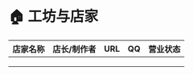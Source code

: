 # 🏠 工坊与店家

| 店家名称 | 店长/制作者 | URL | QQ | 营业状态 |
| ---- | ------ | --- | -- | --- |
|      |        |     |    |     |
|      |        |     |    |     |
|      |        |     |    |     |

